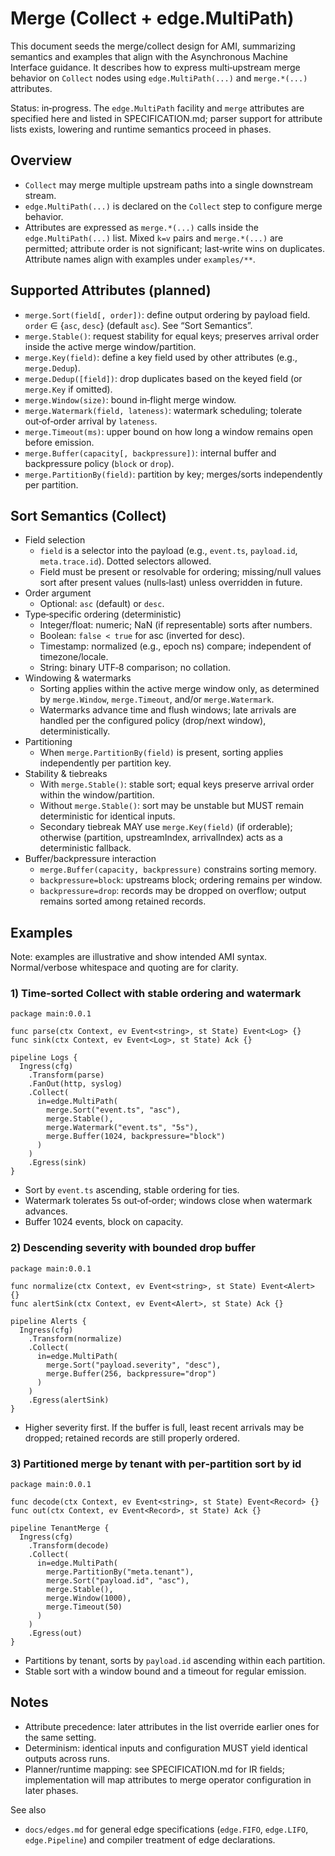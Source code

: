 # Merge (Collect + edge.MultiPath)

This document seeds the merge/collect design for AMI, summarizing semantics and examples that align with the Asynchronous Machine Interface guidance. It describes how to express multi‑upstream merge behavior on `Collect` nodes using `edge.MultiPath(...)` and `merge.*(...)` attributes.

Status: in‑progress. The `edge.MultiPath` facility and `merge` attributes are specified here and listed in SPECIFICATION.md; parser support for attribute lists exists, lowering and runtime semantics proceed in phases.

## Overview

 - `Collect` may merge multiple upstream paths into a single downstream stream.
- `edge.MultiPath(...)` is declared on the `Collect` step to configure merge behavior.
- Attributes are expressed as `merge.*(...)` calls inside the `edge.MultiPath(...)` list. Mixed `k=v` pairs and `merge.*(...)` are permitted; attribute order is not significant; last‑write wins on duplicates.
  Attribute names align with examples under `examples/**`.

## Supported Attributes (planned)

- `merge.Sort(field[, order])`: define output ordering by payload field. `order` ∈ {`asc`, `desc`} (default `asc`). See “Sort Semantics”.
- `merge.Stable()`: request stability for equal keys; preserves arrival order inside the active merge window/partition.
- `merge.Key(field)`: define a key field used by other attributes (e.g., `merge.Dedup`).
- `merge.Dedup([field])`: drop duplicates based on the keyed field (or `merge.Key` if omitted).
- `merge.Window(size)`: bound in‑flight merge window.
- `merge.Watermark(field, lateness)`: watermark scheduling; tolerate out‑of‑order arrival by `lateness`.
- `merge.Timeout(ms)`: upper bound on how long a window remains open before emission.
- `merge.Buffer(capacity[, backpressure])`: internal buffer and backpressure policy (`block` or `drop`).
- `merge.PartitionBy(field)`: partition by key; merges/sorts independently per partition.

## Sort Semantics (Collect)

- Field selection
  - `field` is a selector into the payload (e.g., `event.ts`, `payload.id`, `meta.trace.id`). Dotted selectors allowed.
  - Field must be present or resolvable for ordering; missing/null values sort after present values (nulls‑last) unless overridden in future.
- Order argument
  - Optional: `asc` (default) or `desc`.
- Type‑specific ordering (deterministic)
  - Integer/float: numeric; NaN (if representable) sorts after numbers.
  - Boolean: `false < true` for asc (inverted for desc).
  - Timestamp: normalized (e.g., epoch ns) compare; independent of timezone/locale.
  - String: binary UTF‑8 comparison; no collation.
- Windowing & watermarks
  - Sorting applies within the active merge window only, as determined by `merge.Window`, `merge.Timeout`, and/or `merge.Watermark`.
  - Watermarks advance time and flush windows; late arrivals are handled per the configured policy (drop/next window), deterministically.
- Partitioning
  - When `merge.PartitionBy(field)` is present, sorting applies independently per partition key.
- Stability & tiebreaks
  - With `merge.Stable()`: stable sort; equal keys preserve arrival order within the window/partition.
  - Without `merge.Stable()`: sort may be unstable but MUST remain deterministic for identical inputs.
  - Secondary tiebreak MAY use `merge.Key(field)` (if orderable); otherwise (partition, upstreamIndex, arrivalIndex) acts as a deterministic fallback.
- Buffer/backpressure interaction
  - `merge.Buffer(capacity, backpressure)` constrains sorting memory.
  - `backpressure=block`: upstreams block; ordering remains per window.
  - `backpressure=drop`: records may be dropped on overflow; output remains sorted among retained records.

## Examples

Note: examples are illustrative and show intended AMI syntax. Normal/verbose whitespace and quoting are for clarity.

### 1) Time‑sorted Collect with stable ordering and watermark

```
package main:0.0.1

func parse(ctx Context, ev Event<string>, st State) Event<Log> {}
func sink(ctx Context, ev Event<Log>, st State) Ack {}

pipeline Logs {
  Ingress(cfg)
    .Transform(parse)
    .FanOut(http, syslog)
    .Collect(
      in=edge.MultiPath(
        merge.Sort("event.ts", "asc"),
        merge.Stable(),
        merge.Watermark("event.ts", "5s"),
        merge.Buffer(1024, backpressure="block")
      )
    )
    .Egress(sink)
}
```

- Sort by `event.ts` ascending, stable ordering for ties.
- Watermark tolerates 5s out‑of‑order; windows close when watermark advances.
- Buffer 1024 events, block on capacity.

### 2) Descending severity with bounded drop buffer

```
package main:0.0.1

func normalize(ctx Context, ev Event<string>, st State) Event<Alert> {}
func alertSink(ctx Context, ev Event<Alert>, st State) Ack {}

pipeline Alerts {
  Ingress(cfg)
    .Transform(normalize)
    .Collect(
      in=edge.MultiPath(
        merge.Sort("payload.severity", "desc"),
        merge.Buffer(256, backpressure="drop")
      )
    )
    .Egress(alertSink)
}
```

- Higher severity first. If the buffer is full, least recent arrivals may be dropped; retained records are still properly ordered.

### 3) Partitioned merge by tenant with per‑partition sort by id

```
package main:0.0.1

func decode(ctx Context, ev Event<string>, st State) Event<Record> {}
func out(ctx Context, ev Event<Record>, st State) Ack {}

pipeline TenantMerge {
  Ingress(cfg)
    .Transform(decode)
    .Collect(
      in=edge.MultiPath(
        merge.PartitionBy("meta.tenant"),
        merge.Sort("payload.id", "asc"),
        merge.Stable(),
        merge.Window(1000),
        merge.Timeout(50)
      )
    )
    .Egress(out)
}
```

- Partitions by tenant, sorts by `payload.id` ascending within each partition.
- Stable sort with a window bound and a timeout for regular emission.

## Notes

- Attribute precedence: later attributes in the list override earlier ones for the same setting.
- Determinism: identical inputs and configuration MUST yield identical outputs across runs.
- Planner/runtime mapping: see SPECIFICATION.md for IR fields; implementation will map attributes to merge operator configuration in later phases.

See also
- `docs/edges.md` for general edge specifications (`edge.FIFO`, `edge.LIFO`, `edge.Pipeline`) and compiler treatment of edge declarations.
